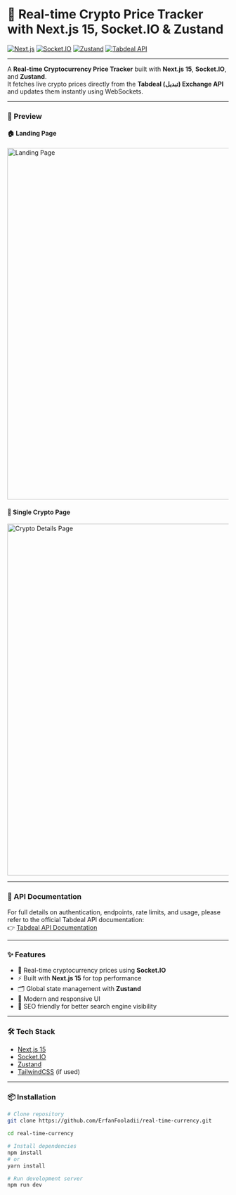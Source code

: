 # 🚀 Real-time Crypto Price Tracker with Next.js 15, Socket.IO & Zustand  

[![Next.js](https://img.shields.io/badge/Next.js-15-black?logo=next.js)](https://nextjs.org/) 
[![Socket.IO](https://img.shields.io/badge/Socket.IO-realtime-blue?logo=socket.io)](https://socket.io/) 
[![Zustand](https://img.shields.io/badge/Zustand-Store-orange)](https://zustand-demo.pmnd.rs/) 
[![Tabdeal API](https://img.shields.io/badge/API-Tabdeal-green)](https://docs.tabdeal.org)  

---

A **Real-time Cryptocurrency Price Tracker** built with **Next.js 15**, **Socket.IO**, and **Zustand**.  
It fetches live crypto prices directly from the **Tabdeal (تبدیل) Exchange API** and updates them instantly using WebSockets.  

---

### 📸 Preview  

#### 🏠 Landing Page  
<img width="800" alt="Landing Page" src="https://github.com/user-attachments/assets/8d964a79-a791-4017-8fa6-66ddff591492" />  

#### 📄 Single Crypto Page  
<img width="800" alt="Crypto Details Page" src="https://github.com/user-attachments/assets/e5871cb3-3738-420b-b441-2b20acc5d852" />  

---

### 🔗 API Documentation  
For full details on authentication, endpoints, rate limits, and usage, please refer to the official Tabdeal API documentation:  
👉 [Tabdeal API Documentation](https://docs.tabdeal.org)  

---

### ✨ Features
- 📡 Real-time cryptocurrency prices using **Socket.IO**  
- ⚡ Built with **Next.js 15** for top performance  
- 🗂 Global state management with **Zustand**  
- 🎨 Modern and responsive UI  
- 🔎 SEO friendly for better search engine visibility  

---

### 🛠 Tech Stack
- [Next.js 15](https://nextjs.org/)  
- [Socket.IO](https://socket.io/)  
- [Zustand](https://zustand-demo.pmnd.rs/)  
- [TailwindCSS](https://tailwindcss.com/) (if used)  

---

### 📦 Installation
```bash
# Clone repository
git clone https://github.com/ErfanFooladii/real-time-currency.git

cd real-time-currency

# Install dependencies
npm install
# or
yarn install

# Run development server
npm run dev
